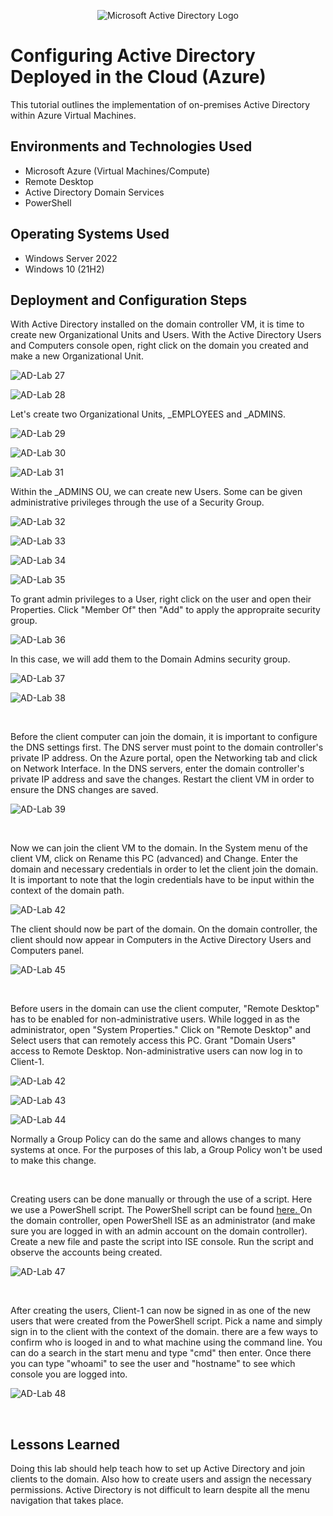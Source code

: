 <p align="center">
<img src="https://i.imgur.com/pU5A58S.png" alt="Microsoft Active Directory Logo"/>
</p>

<h1>Configuring Active Directory Deployed in the Cloud (Azure)</h1>
This tutorial outlines the implementation of on-premises Active Directory within Azure Virtual Machines.<br />


<h2>Environments and Technologies Used</h2>

- Microsoft Azure (Virtual Machines/Compute)
- Remote Desktop
- Active Directory Domain Services
- PowerShell

<h2>Operating Systems Used </h2>

- Windows Server 2022
- Windows 10 (21H2)


<h2>Deployment and Configuration Steps</h2>

<p>
With Active Directory installed on the domain controller VM, it is time to create new Organizational Units and Users. With the Active Directory Users and Computers console open, right click on the domain you created and make a new Organizational Unit.
</p>

![AD-Lab 27](https://github.com/Jacob-Oq/configure-ad/assets/150084528/8540b4c2-742d-479b-842d-8fcf5ecc6b17)

![AD-Lab 28](https://github.com/Jacob-Oq/configure-ad/assets/150084528/1fab876f-3ba1-4292-9fa8-24f45f8da1e8)


<p>Let's create two Organizational Units, _EMPLOYEES and _ADMINS.</p>

![AD-Lab 29](https://github.com/Jacob-Oq/configure-ad/assets/150084528/be33d08a-73a2-4d20-a9c8-11f98c48d9ce)

![AD-Lab 30](https://github.com/Jacob-Oq/configure-ad/assets/150084528/dc1cd4e2-cb93-4e39-9dea-aabdb0e76a43)

![AD-Lab 31](https://github.com/Jacob-Oq/configure-ad/assets/150084528/8850cc49-a11e-4310-bb9a-91c6748aacbb)

<p>
Within the _ADMINS OU, we can create new Users. Some can be given administrative privileges through the use of a Security Group. 
</p>

![AD-Lab 32](https://github.com/Jacob-Oq/configure-ad/assets/150084528/30635621-ff6e-4551-b816-4811e0149fbc)

![AD-Lab 33](https://github.com/Jacob-Oq/configure-ad/assets/150084528/2be70925-0e24-4608-b95b-58b855684ab0)

![AD-Lab 34](https://github.com/Jacob-Oq/configure-ad/assets/150084528/3f3580e0-c9e8-46a8-aaf6-a5ee307b2116)

![AD-Lab 35](https://github.com/Jacob-Oq/configure-ad/assets/150084528/e2574e11-2138-4c53-86f4-d1aa39ca7a18)


<p>
To grant admin privileges to a User, right click on the user and open their Properties. Click "Member Of" then "Add" to apply the appropraite security group.</p>

![AD-Lab 36](https://github.com/Jacob-Oq/configure-ad/assets/150084528/2ff273b2-8a8a-4c44-a0a3-e63075438dac)

  
<p>In this case, we will add them to the Domain Admins security group.</p>

![AD-Lab 37](https://github.com/Jacob-Oq/configure-ad/assets/150084528/5cbe5cb7-8707-4bcd-a16d-751e77628f0b)

![AD-Lab 38](https://github.com/Jacob-Oq/configure-ad/assets/150084528/83bcdbd9-e496-4ccb-ad2c-47f4f94ee1e4)



<br />
<p>
Before the client computer can join the domain, it is important to configure the DNS settings first. The DNS server must point to the domain controller's private IP address. On the Azure portal, open the Networking tab and click on Network Interface. In the DNS servers, enter the domain controller's private IP address and save the changes. Restart the client VM in order to ensure the DNS changes are saved.
</p>

![AD-Lab 39](https://github.com/Jacob-Oq/configure-ad/assets/150084528/253ba15a-689e-492c-801a-dd8446d72945)


<br />
<p>
Now we can join the client VM to the domain. In the System menu of the client VM, click on Rename this PC (advanced) and Change. Enter the domain and necessary credentials in order to let the client join the domain. It is important to note that the login credentials have to be input within the context of the domain path.
</p>

![AD-Lab 42](https://github.com/Jacob-Oq/configure-ad/assets/150084528/c9ce595a-9a9f-4987-90a0-305c6a365515)

  
<p>The client should now be part of the domain. On the domain controller, the client should now appear in Computers in the Active Directory Users and Computers panel. 
</p>

![AD-Lab 45](https://github.com/Jacob-Oq/configure-ad/assets/150084528/d50db304-a0d8-469e-b3a9-f5b4ade93c31)


<br />
<p>Before users in the domain can use the client computer, "Remote Desktop" has to be enabled for non-administrative users. While logged in as the administrator, open "System Properties." Click on "Remote Desktop" and Select users that can remotely access this PC. Grant "Domain Users" access to Remote Desktop. Non-administrative users can now log in to Client-1. 
</p>

![AD-Lab 42](https://github.com/Jacob-Oq/configure-ad/assets/150084528/f3b9ec39-8d2f-4a4a-98fb-c6a71f5b3df2)

![AD-Lab 43](https://github.com/Jacob-Oq/configure-ad/assets/150084528/613c2bb7-0006-447a-8325-da992803aa3e)

![AD-Lab 44](https://github.com/Jacob-Oq/configure-ad/assets/150084528/69381c21-4a97-4276-9ec4-4cd15dddab1d)

<p>  
Normally a Group Policy can do the same and allows changes to many systems at once. For the purposes of this lab, a Group Policy won't be used to make this change.
</p>

<br />
<p>Creating users can be done manually or through the use of a script. Here we use a PowerShell script. The PowerShell script can be found <a href="https://github.com/AsiaPonder001/BunchofUsers/blob/main/README.md?plain=1)"> here. </a> On the domain controller, open PowerShell ISE as an administrator (and make sure you are logged in with an admin account on the domain controller). Create a new file and paste the script into ISE console. Run the script and observe the accounts being created. </p>

![AD-Lab 47](https://github.com/Jacob-Oq/configure-ad/assets/150084528/68f471ea-0b3f-4b94-80e3-3eb91733b8aa)


<br />
<p>After creating the users, Client-1 can now be signed in as one of the new users that were created from the PowerShell script. Pick a name and simply sign in to the client with the context of the domain. there are a few ways to confirm who is looged in and to what machine using the command line. You can do a search in the start menu and type "cmd" then enter. Once there you can type "whoami" to see the user and "hostname" to see which console you are logged into.</p>

![AD-Lab 48](https://github.com/Jacob-Oq/configure-ad/assets/150084528/2a7a74ae-c080-41b7-bb9e-c0b2156b4aaa)


<br />
<h2>Lessons Learned</h2>
<p>
Doing this lab should help teach how to set up Active Directory and join clients to the domain. Also how to create users and assign the necessary permissions. Active Directory is not difficult to learn despite all the menu navigation that takes place.
</p>


